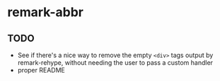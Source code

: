 # remark-abbr

## TODO

- See if there's a nice way to remove the empty `<div>` tags output by remark-rehype, without needing the user to pass a custom handler
- proper README
